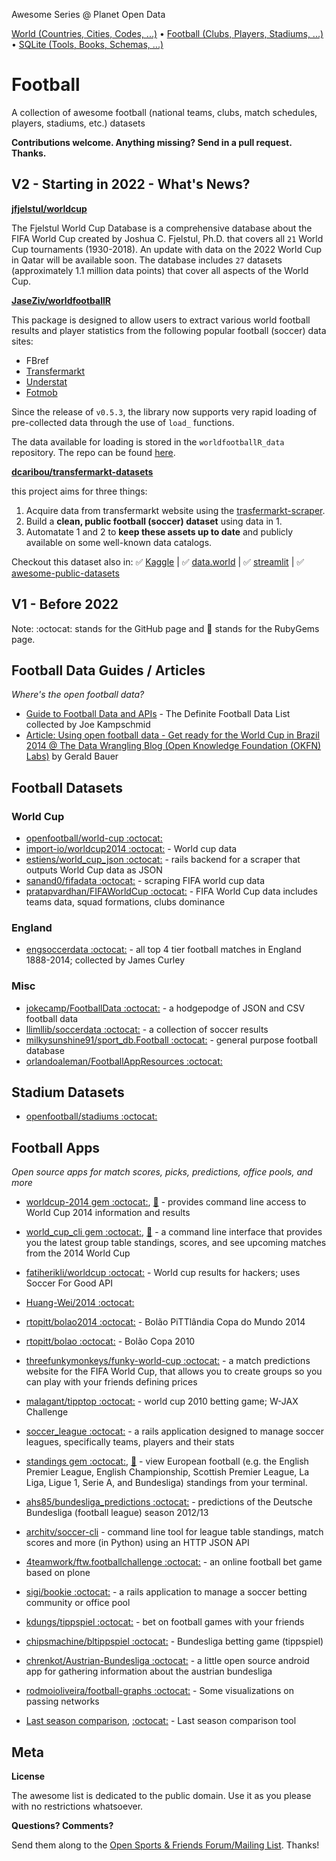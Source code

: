 Awesome Series @ Planet Open Data

[World (Countries, Cities, Codes, ...)](https://github.com/planetopendata/awesome-world) • 
[Football (Clubs, Players, Stadiums, ...)](https://github.com/planetopendata/awesome-football) •
[SQLite (Tools, Books, Schemas, ...)](https://github.com/planetopendata/awesome-sqlite)


# Football

A collection of awesome football (national teams, clubs, match schedules, players, stadiums, etc.) datasets

**Contributions welcome. Anything missing? Send in a pull request. Thanks.**


## V2 -  Starting in 2022 - What's News?


[**jfjelstul/worldcup**](https://github.com/jfjelstul/worldcup)

The Fjelstul World Cup Database is a comprehensive database about the FIFA World Cup created by Joshua C. Fjelstul, Ph.D. that covers all `21` World Cup tournaments (1930-2018). An update with data on the 2022 World Cup in Qatar will be available soon. The database includes `27` datasets (approximately 1.1 million data points) that cover all aspects of the World Cup.


[**JaseZiv/worldfootballR**](https://github.com/JaseZiv/worldfootballR)

This package is designed to allow users to extract various world
football results and player statistics from the following popular
football (soccer) data sites:

- FBref
- [Transfermarkt](https://www.transfermarkt.com/)
- [Understat](https://understat.com/)
- [Fotmob](https://www.fotmob.com/)

Since the release of `v0.5.3`, the library now supports very rapid
loading of pre-collected data through the use of `load_` functions.

The data available for loading is stored in the `worldfootballR_data`
repository. The repo can be found
[here](https://github.com/JaseZiv/worldfootballR_data).


[**dcaribou/transfermarkt-datasets**](https://github.com/dcaribou/transfermarkt-datasets)

this project aims for three things:

1. Acquire data from transfermarkt website using the [trasfermarkt-scraper](https://github.com/dcaribou/transfermarkt-scraper).
2. Build a **clean, public football (soccer) dataset** using data in 1.
3. Automatate 1 and 2 to **keep these assets up to date** and publicly available on some well-known data catalogs.

Checkout this dataset also in: :white_check_mark: [Kaggle](https://www.kaggle.com/davidcariboo/player-scores) | :white_check_mark: [data.world](https://data.world/dcereijo/player-scores) | 
:white_check_mark: [streamlit](https://transfermarkt-datasets.herokuapp.com/) |
:white_check_mark: [awesome-public-datasets](https://github.com/awesomedata/apd-core/blob/master/core/Sports/Transfermarkt-Datasets.yml)









## V1  - Before 2022


Note: :octocat: stands for the GitHub page and :gem: stands for the RubyGems page.


## Football Data Guides / Articles

_Where's the open football data?_

- [Guide to Football Data and APIs](http://www.jokecamp.com/blog/guide-to-football-and-soccer-data-and-apis/) - The Definite Football Data List collected by Joe Kampschmid  
- [Article: Using open football data - Get ready for the World Cup in Brazil 2014 @ The Data Wrangling Blog (Open Knowledge Foundation (OKFN) Labs)](http://okfnlabs.org/blog/2014/05/06/open-data-world-cup.html) by Gerald Bauer

## Football Datasets

### World Cup

- [openfootball/world-cup :octocat:](https://github.com/openfootball/world-cup)
- [import-io/worldcup2014 :octocat:](https://github.com/import-io/worldcup2014) - World cup data
- [estiens/world_cup_json :octocat:](https://github.com/estiens/world_cup_json) - rails backend for a scraper that outputs World Cup data as JSON
- [sanand0/fifadata :octocat:](https://github.com/sanand0/fifadata) - scraping FIFA world cup data
- [pratapvardhan/FIFAWorldCup :octocat:](https://github.com/pratapvardhan/FIFAWorldCup) - FIFA World Cup data includes teams data, squad formations, clubs dominance


### England

- [engsoccerdata :octocat:](https://github.com/jalapic/engsoccerdata) - all top 4 tier football matches in England 1888-2014; collected by James Curley


### Misc

- [jokecamp/FootballData :octocat:](https://github.com/jokecamp/FootballData) - a hodgepodge of JSON and CSV football data
- [llimllib/soccerdata :octocat:](https://github.com/llimllib/soccerdata) - a collection of soccer results
- [milkysunshine91/sport_db.Football :octocat:](https://github.com/milkysunshine91/sport_db.Football) - general purpose football database
- [orlandoaleman/FootballAppResources :octocat:](https://github.com/orlandoaleman/FootballAppResources)
 

## Stadium Datasets

- [openfootball/stadiums :octocat:](https://github.com/openfootball/stadiums)


## Football Apps

_Open source apps for match scores, picks, predictions, office pools, and more_

- [worldcup-2014 gem :octocat:](https://github.com/hpoydar/worldcup-2014), [:gem:](https://rubygems.org/gems/worldcup-2014) - provides command line access to World Cup 2014 information and results
- [world_cup_cli gem :octocat:](https://github.com/jameswilliamiii/world_cup_cli), [:gem:](https://rubygems.org/gems/world_cup_cli) - a command line interface that provides you the latest group table standings, scores, and see upcoming matches from the 2014 World Cup

- [fatiherikli/worldcup :octocat:](https://github.com/fatiherikli/worldcup) - World cup results for hackers; uses Soccer For Good API
- [Huang-Wei/2014 :octocat:](https://github.com/Huang-Wei/2014) 
- [rtopitt/bolao2014 :octocat:](https://github.com/rtopitt/bolao2014) - Bolão PiTTlândia Copa do Mundo 2014
- [rtopitt/bolao :octocat:](https://github.com/rtopitt/bolao) - Bolão Copa 2010
- [threefunkymonkeys/funky-world-cup :octocat:](https://github.com/threefunkymonkeys/funky-world-cup) - a match predictions website for the FIFA World Cup, that allows you to create groups so you can play with your friends defining prices
- [malagant/tipptop :octocat:](https://github.com/malagant/tipptop) -  world cup 2010 betting game; W-JAX Challenge

- [soccer_league :octocat:](https://github.com/mrjabba/soccer_league) - a rails application designed to manage soccer leagues, specifically teams, players and their stats
- [standings gem :octocat:](https://github.com/scottluptowski/standings), [:gem:](https://rubygems.org/gems/standings) - view European football (e.g. the English Premier League, English Championship, Scottish Premier League, La Liga, Ligue 1, Serie A, and Bundesliga) standings from your terminal.
- [ahs85/bundesliga_predictions :octocat:](https://github.com/ahs85/bundesliga_predictions) - predictions of the Deutsche Bundesliga (football league) season 2012/13
- [architv/soccer-cli](https://github.com/architv/soccer-cli) - command line tool for league table standings, match scores and more (in Python) using an HTTP JSON API


- [4teamwork/ftw.footballchallenge :octocat:](https://github.com/4teamwork/ftw.footballchallenge) - an online football bet game based on plone
- [sigi/bookie :octocat:](https://github.com/sigi/bookie) - a rails application to manage a soccer betting community or office pool
- [kdungs/tippspiel :octocat:](https://github.com/kdungs/tippspiel) - bet on football games with your friends
- [chipsmachine/bltippspiel :octocat:](https://github.com/chipsmachine/bltippspiel) - Bundesliga betting game (tippspiel)
- [chrenkot/Austrian-Bundesliga :octocat:](https://github.com/chrenkot/Austrian-Bundesliga) - a little open source android app for gathering information about the austrian bundesliga
- [rodmoioliveira/football-graphs :octocat:](https://github.com/rodmoioliveira/football-graphs) - Some visualizations on passing networks
* [Last season comparison](https://compare-last-season.netlify.app), [:octocat:](https://github.com/nurgasemetey/compare-last-season) - Last season comparison tool



## Meta

**License**

The awesome list is dedicated to the public domain. Use it as you please with no restrictions whatsoever.

**Questions? Comments?**

Send them along to the [Open Sports & Friends Forum/Mailing List](http://groups.google.com/group/opensport). 
Thanks!
